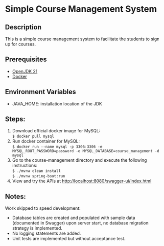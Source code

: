 # Simple Course Management System

## Description

This is a simple course management system to facilitate the students to
sign up for courses.

## Prerequisites

* [OpenJDK 21](https://openjdk.org/projects/jdk/21/)
* [Docker](https://www.docker.com/)

## Environment Variables

* JAVA_HOME: installation location of the JDK

## Steps:

1. Download official docker image for MySQL:\
   ```$ docker pull mysql```
2. Run docker container for MySQL:\
   ```$ docker run --name mysql -p 3306:3306 -e MYSQL_ROOT_PASSWORD=password -e MYSQL_DATABASE=course_management -d mysql```
3. Go to the course-management directory and execute the following instructions:\
   ```$ ./mvnw clean install```\
   ```$ ./mvnw spring-boot:run```
4. View and try the APIs at <http://localhost:8080/swagger-ui/index.html>

## Notes:

Work skipped to speed development:

* Database tables are created and populated with sample data (documented in Swagger) upon server start, no database
  migration strategy is implemented.
* No logging statements are added.
* Unit tests are implemented but without acceptance test. 
